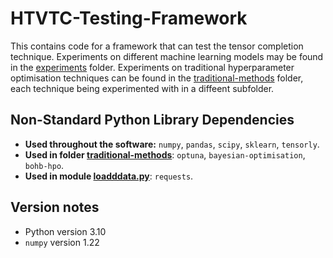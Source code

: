 # HTVTC-Testing-Framework

This contains code for a framework that can test the tensor completion technique. Experiments on different machine learning models may be found in the [experiments](./experiments) folder. Experiments on traditional hyperparameter optimisation techniques can be found in the [traditional-methods](./traditional-methods) folder, each technique being experimented with in a diffeent subfolder.

## Non-Standard Python Library Dependencies

- **Used throughout the software:** `numpy`, `pandas`, `scipy`, `sklearn`, `tensorly`.
- **Used in folder [traditional-methods](./traditional-methods)**: `optuna`, `bayesian-optimisation`, `bohb-hpo`.
- **Used in module [loadddata.py](./loaddata.py)**: `requests`.

## Version notes
 - Python version 3.10
- `numpy` version 1.22
